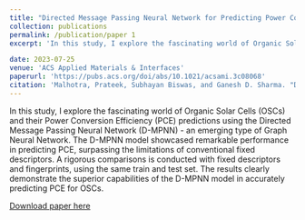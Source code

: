 ```yaml
---
title: "Directed Message Passing Neural Network for Predicting Power Conversion Efficiency in Organic Solar Cells"
collection: publications
permalink: /publication/paper 1
excerpt: 'In this study, I explore the fascinating world of Organic Solar Cells (OSCs) and their Power Conversion Efficiency (PCE) predictions using the Directed Message Passing Neural Network (D-MPNN) - an emerging type of Graph Neural Network. The D-MPNN model showcased remarkable performance in predicting PCE, surpassing the limitations of conventional fixed descriptors. A rigorous comparisons is conducted with fixed descriptors and fingerprints, using the same train and test set. The results clearly demonstrate the superior capabilities of the D-MPNN model in accurately predicting PCE for OSCs.'

date: 2023-07-25
venue: 'ACS Applied Materials & Interfaces'
paperurl: 'https://pubs.acs.org/doi/abs/10.1021/acsami.3c08068'
citation: 'Malhotra, Prateek, Subhayan Biswas, and Ganesh D. Sharma. "Directed Message Passing Neural Network for Predicting Power Conversion Efficiency in Organic Solar Cells." ACS Applied Materials & Interfaces (2023).'
---
```

In this study, I explore the fascinating world of Organic Solar Cells (OSCs) and their Power Conversion Efficiency (PCE) predictions using the Directed Message Passing Neural Network (D-MPNN) - an emerging type of Graph Neural Network. The D-MPNN model showcased remarkable performance in predicting PCE, surpassing the limitations of conventional fixed descriptors. A rigorous comparisons is conducted with fixed descriptors and fingerprints, using the same train and test set. The results clearly demonstrate the superior capabilities of the D-MPNN model in accurately predicting PCE for OSCs.

[Download paper here](https://github.com/prateek-malhotra/prateek-malhotra.github.io/blob/master/files/Paper%204.pdf)
